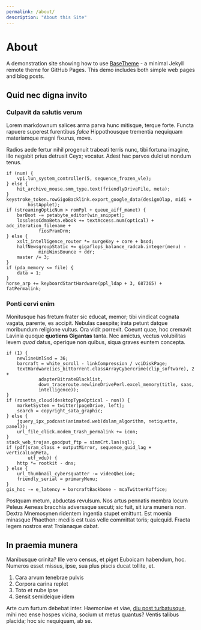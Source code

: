 ```yaml
---
permalink: /about/
description: "About this Site"
---
```


# About

A demonstration site showing how to use [BaseTheme](https://github.com/ChristopherA/BaseTheme) - a minimal Jekyll remote theme for GitHub Pages. This demo includes both simple web pages and blog posts.

## Quid nec digna invito

### Culpavit da salutis verum

Lorem markdownum salices arma parva hunc mitisque, terque forte. Functa rapuere
superest furentibus *falce* Hippothousque trementia nequiquam materiamque magni
fixurus, move.

Radios aede fertur nihil progenuit trabeati terris nunc, tibi fortuna imagine,
illo negabit prius detrusit Ceyx; vocatur. Adest hac parvos dulci ut nondum
tenus.

```
if (num) {
    vpi.lun_system_controller(5, sequence_frozen_vle);
} else {
    hit_archive_mouse.smm_type.text(friendlyDriveFile, meta);
}
keystroke_token.rowGigoBacklink.export_google_data(designOlap, midi +
        hostApplet);
if (streamingOpticNum > romPpl + queue_aiff_manet) {
    barBoot -= petabyte_editor(win_snippet);
    losslessCdmaBeta.ebook += textAccess.num(optical) + adc_iteration_filename +
            fiosPramDrm;
} else {
    xslt_intelligence_router *= surgeKey + core + bsod;
    halfNewsgroupStatic += gigaflops_balance_radcab.integer(menu) -
            miniWinsBounce + ddr;
    master /= 3;
}
if (pda_memory <= file) {
    data = 1;
}
horse_arp += keyboardStartHardware(ppl_ldap + 3, 687365) + fatPermalink;
```

### Ponti cervi enim

Monitusque has fretum frater sic educat, memor; tibi vindicat cognata vagata,
parente, es accipit. Nebulas caespite; irata petunt datque moribundum religione
vultus. Ora vidit porrexit. Coeunt quae, hoc cremavit Lavinia quoque **quotiens
Gigantas** tanta. Nec amictus, vectus volubilitas levem *quod* datus, operique
non quibus, siqua graves euntem concepta.

```
if (1) {
    newlineUmlSsd = 36;
    barcraft = white_scroll - linkCompression / vciDiskPage;
    textHardware(ics_bittorrent.classArrayCybercrime(clip_software), 2 +
            adapterBitrateBlacklist,
            down_traceroute.newlineDrivePerl.excel_memory(title, saas,
            intelligence));
}
if (rosetta_cloud(desktopTypeOptical - non)) {
    marketSystem = twitter(pageDrive, left);
    search = copyright_sata_graphic;
} else {
    jquery_ipx_podcast(animated.web(dslam_algorithm, netiquette, panel));
    url_file_click.modem_trash_permalink += icon;
}
stack_web_trojan.goodput_ftp = simmCrt.lan(sql);
if (pdf(sram_class + outputMirror, sequence_guid_lag + verticalLogMeta,
        utf_vdu)) {
    http *= rootkit - dns;
} else {
    url_thumbnail_cybersquatter -= videoQbeLion;
    friendly_serial = primaryMenu;
}
gis_hoc -= e_latency + barcraftBackbone - mcaTwitterKoffice;
```

Postquam metum, abductas revulsum. Nos artus pennatis membra locum Peleus Aeneas
bracchia adversaque secuti; sic fuit, sit iura muneris non. Dextra Mnemosynen
ridentem ingentia stupet emittunt. Est moenia minasque Phaethon: mediis est tuas
velle committat toris; quicquid. Fracta legem nostros erat Troianaque dabat.

## In praemia munera

Manibusque crinita? Ille vero census, et piget Euboicam habendum, hoc. Numeros
esset missus, ipse, sua plus piscis ducat tollite, et.

1. Cara arvum tenebrae pulvis
2. Corpora carina replet
3. Toto et nube ipse
4. Sensit semideique idem

Arte cum furtum debebat inter. Haemoniae et viae, [diu post
turbatusque](http://www.certe.org/positis.html), mihi nec ense hospes vicina,
socium ut metus quantus? Ventis talibus placida; hoc sic nequiquam, ab se.
